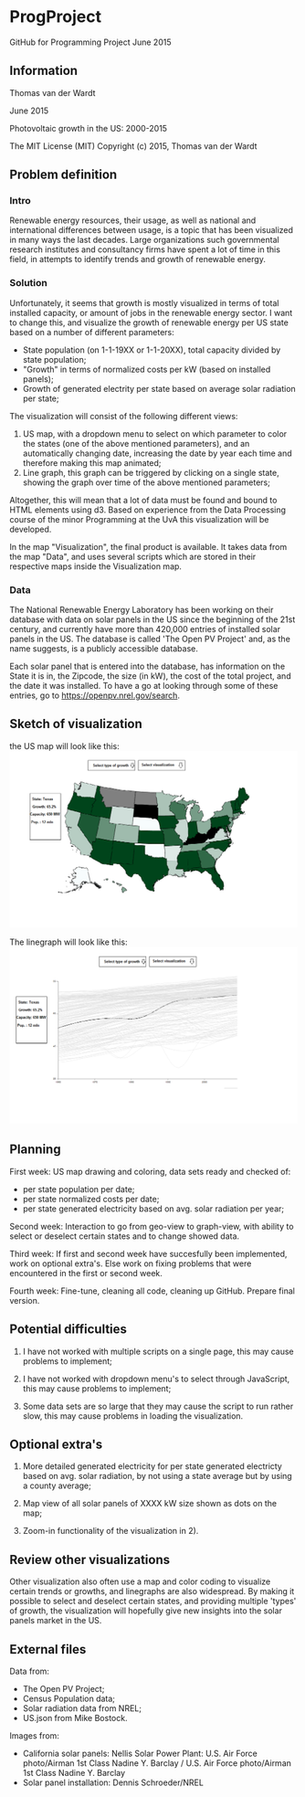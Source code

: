 # ProgProject
GitHub for Programming Project June 2015

## Information
Thomas van der Wardt

June 2015

Photovoltaic growth in the US: 2000-2015

The MIT License (MIT) Copyright (c) 2015, Thomas van der Wardt


## Problem definition ##
### Intro ###
Renewable energy resources, their usage, as well as national and international differences between usage, is a topic that has 
been visualized in many ways the last decades. Large organizations such governmental research institutes and consultancy firms have spent a lot of time in this field, in attempts to identify trends and growth of renewable energy. 

### Solution ###
Unfortunately, it seems that growth is mostly visualized in terms of total installed capacity, or amount of jobs in the renewable energy sector. I want to change this, and visualize the growth of renewable energy per US state based on a number of different parameters:

- State population (on 1-1-19XX or 1-1-20XX), total capacity divided by state population; 
- "Growth" in terms of normalized costs per kW (based on installed panels);
- Growth of generated electrity per state based on average solar radiation per state;

The visualization will consist of the following different views:
1) US map, with a dropdown menu to select on which parameter to color the states (one of the above mentioned parameters), and an automatically changing date, increasing the date by year each time and therefore making this map animated; 
2) Line graph, this graph can be triggered by clicking on a single state, showing the graph over time of the above mentioned parameters;

Altogether, this will mean that a lot of data must be found and bound to HTML elements using d3. Based on experience from the Data Processing course of the minor Programming at the UvA this visualization will be developed.

In the map "Visualization", the final product is available. It takes data from the map "Data", and uses several scripts which are stored in their respective maps inside the Visualization map. 

### Data ###
The National Renewable Energy Laboratory has been working on their database with data on solar panels in the US since the beginning of the 21st century, and currently have more than 420,000 entries of installed solar panels in the US. The database is called 'The Open PV Project' and, as the name suggests, is a publicly accessible database. 

Each solar panel that is entered into the database, has information on the State it is in, the Zipcode, the size (in kW), the cost of the total project, and the date it was installed. To have a go at looking through some of these entries, go to https://openpv.nrel.gov/search. 

## Sketch of visualization ##

the US map will look like this: 
![US map sketch](https://raw.githubusercontent.com/Thomasvdw/ProgProject/master/Sketches/Map-view.png)

The linegraph will look like this: 
![Line graph sketch](https://raw.githubusercontent.com/Thomasvdw/ProgProject/master/Sketches/graph-view.png)

## Planning ##

First week: US map drawing and coloring, data sets ready and checked of:
  - per state population per date;
  - per state normalized costs per date;
  - per state generated electricity based on avg. solar radiation per year;

Second week: Interaction to go from geo-view to graph-view, with ability to select or deselect certain states and to change showed data. 

Third week: If first and second week have succesfully been implemented, work on optional extra's. Else work on fixing problems that were encountered in the first or second week. 

Fourth week: Fine-tune, cleaning all code, cleaning up GitHub. Prepare final version. 

## Potential difficulties ##

1) I have not worked with multiple scripts on a single page, this may cause problems to implement;

2) I have not worked with dropdown menu's to select through JavaScript, this may cause problems to implement;

3) Some data sets are so large that they may cause the script to run rather slow, this may cause problems in loading the visualization.


## Optional extra's ##

1) More detailed generated electricity for per state generated electricty based on avg. solar radiation, by not using a state average but by using a county average;

2) Map view of all solar panels of XXXX kW size shown as dots on the map;

3) Zoom-in functionality of the visualization in 2).

## Review other visualizations

Other visualization also often use a map and color coding to visualize certain trends or growths, and linegraphs are also widespread. By making it possible to select and deselect certain states, and providing multiple 'types' of growth, the visualization will hopefully give new insights into the solar panels market in the US. 

## External files

Data from: 

- The Open PV Project;
- Census Population data;
- Solar radiation data from NREL;
- US.json from Mike Bostock.

Images from: 

- California solar panels: Nellis Solar Power Plant: U.S. Air Force photo/Airman 1st Class Nadine Y. Barclay / U.S. Air Force photo/Airman 1st Class Nadine Y. Barclay 
- Solar panel installation: Dennis Schroeder/NREL
